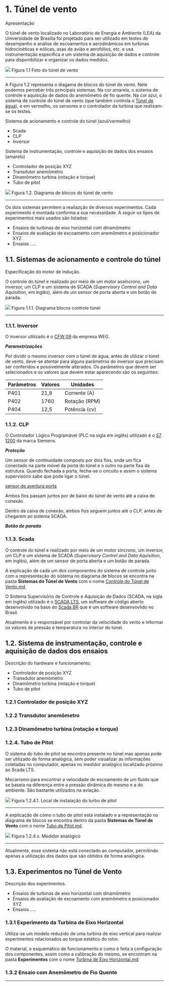 # 1. Túnel de vento

Apresentação

O túnel de vento localizado no Laboratório de Energia e Ambiente (LEA) da Universidade de Brasília foi projetado para ser utilizado em testes de desempenho e análise de escoamentos e aerodinâmicos em turbinas hidrocinéticas e eólicas, asas de avião e aerofólios, etc. e usa instrumentação específica e um sistema de aquisição de dados e controle para disponibilizar e organizar os dados medidos.

![](./Imagens/tunel_vento.jpg)
Figura 1.1 Foto do túnel de vento
___


A Figura 1.2 representa o diagama de blocos do túnel de vento. Nele podemos perceber três principais sistemas. Na cor amarela, o sistema de controle e aquisição de dados do anemômetro de fio quente. Na cor azul, o sistema de controle do túnel de vento (que também controla o [Túnel de água](../tunel_de_agua/Readme.md)), e em vermelho, os sensores e o controlador da turbina que realizam-se os testes.

Sistema de acionamento e controle do túnel (azul/vermelho)

* Scada
* CLP
* Inversor

Sistema de instrumentação, controle e aquisição de dados dos ensaios (amarelo)

* Controlador de posição XYZ
* Transdutor anemômetro
* Dinamômetro turbina (rotação e torque)
* Tubo de pitot


![](./Imagens/tunel_vento_diagrama.png)
Figura 1.2. Diagrama de blocos do túnel de vento
___

Os dois sistemas permitem a realiazção de diversos experimentos. Cada experimento é montada conforma a sua necessidade. 
A seguir os tipos de experimentos mais usados são listados: 

* Ensaios de turbinas de eixo horizontal com dinamômetro
* Ensaios de avaliação de escoamento com anemômetro e posicionador XYZ
* Ensaios .....



## 1.1. Sistemas de acionamento e controle do túnel 


Especificação do motor de indução.

O controle do túnel e realizado por meio de um motor assíncrono, um inversor, um CLP e um sistema de SCADA (*Supervisory Control and Data Aquisition*, em inglês), além de um sensor de porta aberta e um botão de parada.

![](./Imagens/controle_tunel.png)
Figura 1.1.1. Diagrama blocos controle túnel

___
### 1.1.1. Inversor

O inversor utilizado é o [CFW 09](./Manuais/inversor.pdf) da empresa WEG.


***Parametrizações***


Por dividir o mesmo inversor com o túnel de água, antes de utilizar o túnel de vento, deve-se atentar para alguns parâmetros do inversor que precisam ser conferidos e possivelmente alterados. Os parâmetros que devem ser selecionados e os valores que devem estar aparecendo são os seguintes:

| Parâmetros | Valores |   Unidades    |
|------------|---------|---------------|
|    P401    |  21,8   | Corrente (A)  |
|    P402    |  1760   | Rotação  (RPM)|
|    P404    |  12,5   | Potência (cv) |

 
### 1.1.2. CLP

O Controlador Lógico Programável (PLC na sigla em inglês) utilizado é o [S7 1200](../Manuais/s71200_system_manual_en-US_en-US.pdf) da marca Siemens.

***Proteção***


Um sensor de continuidade composto por dois fios, onde um fica conectado na parte móvel da porta do túnel e o outro na parte fixa da estrutura. Quando fechada a porta, fecha-se o circuito e assim o sistema supervisório sabe que pode ligar o túnel.

[sensor de avertura porta](./Imagens/sensor_porta.jpg)


Ambos fios passam juntos por de baixo do túnel de vento até a caixa de conexão



Dentro da caixa de conexão, ambos fios seguem juntos até o CLP, antes de chegarem ao sistema SCADA.

***Botão de parada***






### 1.1.3. Scada 
O controle do túnel e realizado por meio de um motor síncrono, um inversor, um CLP e um sistema de SCADA (*Supervisory Control and Data Aquisition*, em inglês), além de um sensor de porta aberta e um botão de parada.

A explicação de cada um dos componentes do sistema de controle junto com a representação do sistema no diagrama de blocos se encontra na pasta **Sistemas do Túnel de Vento** com o nome [Controle do Túnel de Vento.md](./Sistemas/Controle%20do%20Túnel%20de%20Vento.md).


O Sistema Supervisório de Controle e Aquisição de Dados (SCADA, na sigla em inglês) utilizado é o [SCADA LTS](https://github.com/SCADA-LTS/Scada-LTS), um software de código aberto desenvolvido na base do [Scada BR](https://scadabr.org/) que é um software desenvovlido no Brasil.

Atualmente é o responsável por controlar da velocidade do vento e informar os valores de pressão e temperatura no interior do túnel.




## 1.2. Sistema de instrumentação, controle e aquisição de dados dos ensaios

Descrição do hardware e funcionamento. 

* Controlador de posição XYZ
* Transdutor anemômetro
* Dinamômetro turbina (rotação e torque)
* Tubo de pitot


### 1.2.1 Controlador de posição XYZ

### 1.2.2 Transdutor anemômetro

### 1.2.3 Dinamômetro turbina (rotação e torque)

### 1.2.4. Tubo de Pitot

O sistema do tubo de pitot se encontra presente no túnel mas apenas pode ser utilizado de forma analógica, sem poder visualizar as informações coletadas no computador, apenas no medidor analógico localizado próximo ao Scada LTS.

Mecanismo para encontrar a velocidade de escoamento de um fluido que se baseia na diferença entre a pressão dinâmica do mesmo e a do ambiente. São bastante utilizados na aviação.


![](./Imagens/local_pitot.png)
Figura 1.2.4.1. Local de instalação do turbo de pitot 
___



A explicação de como o tubo de pitot está instalado e a representação no diagrama de blocos se encontra dentro da pasta **Sistemas do Túnel de Vento** com o nome [Tubo de Pitot.md](./Sistemas/Tubo%20de%20Pitot.md).


![](./Imagens/pitot_analógico.png)
Figura 1.2.4.x. Medidor analógico
___
Atualmente, esse sistema não está conectado ao computador, permitindo apenas a utilização dos dados que são obtidos de forma analógica.




## 1.3. Experimentos no Túnel de Vento

Descrição dos experimentos.

* Ensaios de turbinas de eixo horizontal com dinamômetro
* Ensaios de avaliação de escoamento com anemômetro e posicionador XYZ
* Ensaios .....

### 1.3.1 Experimento da Turbina de Eixo Horizontal

Utiliza-se um modelo reduzido de uma turbina de eixo vertical para realizar experimentos relacionados ao torque estático do rotor.

O material, o esquemático de funcionamento e como é feita a configuração dos componentes, assim como a calibração do mesmo, se encontram na pasta **Experimentos** com o nome [Turbina de Eixo Horizontal.md](./Experimentos/Turbina%20de%20Eixo%20Horizontal.md)



### 1.3.2 Ensaio com Anemômetro de Fio Quente
___